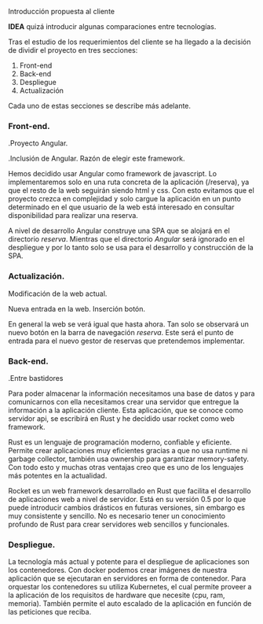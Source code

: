 

Introducción propuesta al cliente

**IDEA** quizá introducir algunas comparaciones entre tecnologías.

Tras el estudio de los requerimientos del cliente se ha llegado a la decisión de dividir el proyecto en tres secciones:

1. Front-end
2. Back-end
3. Despliegue
4. Actualización

Cada uno de estas secciones se describe más adelante.

### Front-end.

.Proyecto Angular.

.Inclusión de Angular. Razón de elegir este framework.

Hemos decidido usar Angular como framework de javascript. Lo implementaremos solo en una ruta concreta de la aplicación (/reserva), ya que el resto de la web seguirán siendo html y css. Con esto evitamos que el proyecto crezca en complejidad y solo cargue la aplicación en un punto determinado en el que usuario de la web está interesado en consultar disponibilidad para realizar una reserva.

A nivel de desarrollo Angular construye una SPA que se alojará en el directorio _reserva_. Mientras que el directorio _Angular_ será ignorado en el despliegue y por lo tanto solo se usa para el desarrollo y construcción de la SPA.

### Actualización.

Modificación de la web actual.

Nueva entrada en la web. Inserción botón.

En general la web se verá igual que hasta ahora. Tan solo se observará un nuevo botón en la barra de navegación _reserva_. Este será el punto de entrada para el nuevo gestor de reservas que pretendemos implementar.

### Back-end.

.Entre bastidores

Para poder almacenar la información necesitamos una base de datos y para comunicarnos con ella necesitamos crear una servidor que entregue la información a la aplicación cliente. Esta aplicación, que se conoce como servidor api, se escribirá en Rust y he decidido usar rocket como web framework.

Rust es un lenguaje de programación moderno, confiable y eficiente. Permite crear aplicaciones muy eficientes gracias a que no usa runtime ni garbage collector, también usa ownership para garantizar memory-safety. Con todo esto y muchas otras ventajas creo que es uno de los lenguajes más potentes en la actualidad.

Rocket es un web framework desarrollado en Rust que facilita el desarrollo de aplicaciones web a nivel de servidor. Está en su versión 0.5 por lo que puede introducir cambios drásticos en futuras versiones, sin embargo es muy consistente y sencillo. No es necesario tener un conocimiento profundo de Rust para crear servidores web sencillos y funcionales.

### Despliegue.

La tecnología más actual y potente para el despliegue de aplicaciones son los contenedores. Con docker podemos crear imágenes de nuestra aplicación que se ejecutaran en servidores en forma de contenedor. Para orquestar los contenedores su utiliza Kubernetes, el cual permite proveer a la aplicación de los requisitos de hardware que necesite (cpu, ram, memoria). También permite el auto escalado de la aplicación en función de las peticiones que reciba.

